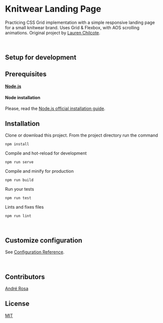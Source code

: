 # Knitwear Landing Page

Practicing CSS Grid implementation with a simple responsive landing page for a small knitwear brand. Uses Grid & Flexbox, with AOS scrolling animations. Original project by [Lauren Chilcote](https://codepen.io/letsbleachthis/full/zewKYE).

<br>

## Setup for development

## Prerequisites

#### [Node.js](https://nodejs.org/en/download/)

#### Node installation

Please, read the [Node.js official installation guide](https://github.com/nodejs/node/wiki/Installation).


## Installation

Clone or download this project. From the project directory run the command
```
npm install
```

Compile and hot-reload for development
```
npm run serve
```

Compile and minify for production
```
npm run build
```

Run your tests
```
npm run test
```

Lints and fixes files
```
npm run lint
```

<br>

## Customize configuration
See [Configuration Reference](https://cli.vuejs.org/config/).

<br>

## Contributors

[André Rosa](andreros@gmail.com)<br/>

## License

[MIT](https://github.com/atom/atom/blob/master/LICENSE.md)
